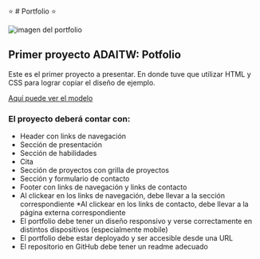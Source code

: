 :star: # Portfolio :star:

![imagen del portfolio](https://i.imgur.com/RclxOmC.png)

## Primer proyecto ADAITW: Potfolio

Este es el primer proyecto a presentar. En donde tuve que utilizar HTML y CSS para lograr copiar el diseño de ejemplo.

[Aquí puede ver el modelo](https://frontend-proyecto-portfolio.adaitw.org/)

### El proyecto deberá contar con:

* Header con links de navegación
* Sección de presentación
* Sección de habilidades
* Cita
* Sección de proyectos con grilla de proyectos
* Sección y formulario de contacto
* Footer con links de navegación y links de contacto
* Al clickear en los links de navegación, debe llevar a la sección correspondiente
*Al clickear en los links de contacto, debe llevar a la página externa correspondiente
* El portfolio debe tener un diseño responsivo y verse correctamente en distintos dispositivos (especialmente mobile)
* El portfolio debe estar deployado y ser accesible desde una URL
* El repositorio en GitHub debe tener un readme adecuado
